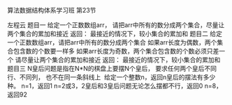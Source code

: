 算法数据结构体系学习班
第23节

左程云
题目一
给定一个正数数组arr，
请把arr中所有的数分成两个集合，尽量让两个集合的累加和接近
返回：
最接近的情况下，较小集合的累加和
题目二
给定一个正数数组arr，请把arr中所有的数分成两个集合
如果arr长度为偶数，两个集合包含数的个数要一样多
如果arr长度为奇数，两个集合包含数的个数必须只差一个
请尽量让两个集合的累加和接近
返回：
最接近的情况下，较小集合的累加和
题目三
N皇后问题是指在N*N的棋盘上要摆N个皇后，
要求任何两个皇后不同行、不同列， 也不在同一条斜线上
 给定一个整数n，返回n皇后的摆法有多少种。 n=1，返回1
n=2或3，2皇后和3皇后问题无论怎么摆都不行，返回0
n=8，返回92
